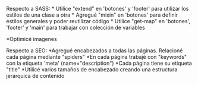 
Respecto a SASS:
    * Utilice "extend" en 'botones' y 'footer' para utilizar los estilos de una clase a otra
    * Agregué "mixin" en 'botones' para definir estilos generales y poder reutilizar código
    * Utilice "get-map" en 'botones', 'footer' y 'main' para trabajar con colección de variables

*Optimicé imagenes

Respecto a SEO:
    *Agregué encabezados a todas las páginas. Relacioné cada página mediante "spiders"
    *En cada página trabajé con "keywords" con la etiqueta 'meta' (name="description")
    *Cada página tiene su etiqueta "title"
    *Utilicé varios tamaños de encabezado creando una estructura jerárquica de contenido 





